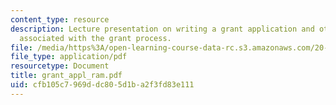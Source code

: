 ```yaml
---
content_type: resource
description: Lecture presentation on writing a grant application and other matters
  associated with the grant process.
file: /media/https%3A/open-learning-course-data-rc.s3.amazonaws.com/20-440-analysis-of-biological-networks-be-440-fall-2004/cfb105c7969ddc805d1ba2f3fd83e111_grant_appl_ram.pdf
file_type: application/pdf
resourcetype: Document
title: grant_appl_ram.pdf
uid: cfb105c7-969d-dc80-5d1b-a2f3fd83e111
---
```

